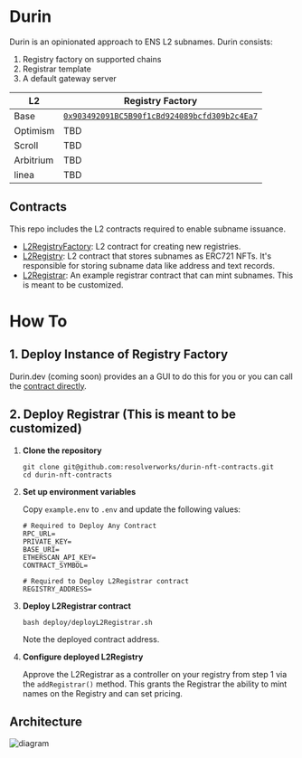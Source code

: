 # Durin

Durin is an opinionated approach to ENS L2 subnames. Durin consists:

1. Registry factory on supported chains
2. Registrar template
3. A default gateway server

| L2        | Registry Factory                                                                                                        |
| --------- | ----------------------------------------------------------------------------------------------------------------------- |
| Base      | [`0x903492091BC5B90f1cBd924089bcfd309b2c4Ea7`](https://basescan.org/address/0x903492091bc5b90f1cbd924089bcfd309b2c4ea7) |
| Optimism  | TBD                                                                                                                     |
| Scroll    | TBD                                                                                                                     |
| Arbitrium | TBD                                                                                                                     |
| linea     | TBD                                                                                                                     |

## Contracts

This repo includes the L2 contracts required to enable subname issuance.

- [L2RegistryFactory](./src/L2RegistryFactory.sol): L2 contract for creating new registries.
- [L2Registry](./src/L2Registry.sol): L2 contract that stores subnames as ERC721 NFTs.
  It's responsible for storing subname data like address and text records.
- [L2Registrar](./src/L2Registrar.sol): An example registrar contract that can mint subnames. This is meant to be customized.

# How To

## 1. Deploy Instance of Registry Factory

Durin.dev (coming soon) provides an a GUI to do this for you or you can call the [contract directly](https://basescan.org/address/0x903492091bc5b90f1cbd924089bcfd309b2c4ea7#writeContract).

## 2. Deploy Registrar (This is meant to be customized)

1. **Clone the repository**

   ```shell
   git clone git@github.com:resolverworks/durin-nft-contracts.git
   cd durin-nft-contracts
   ```

2. **Set up environment variables**

   Copy `example.env` to `.env` and update the following values:

   ```env
   # Required to Deploy Any Contract
   RPC_URL=
   PRIVATE_KEY=
   BASE_URI=
   ETHERSCAN_API_KEY=
   CONTRACT_SYMBOL=

   # Required to Deploy L2Registrar contract
   REGISTRY_ADDRESS=
   ```

3. **Deploy L2Registrar contract**

   ```shell
   bash deploy/deployL2Registrar.sh
   ```

   Note the deployed contract address.

4. **Configure deployed L2Registry**

   Approve the L2Registrar as a controller on your registry from step 1 via the `addRegistrar()` method. This grants the Registrar the ability to mint names on the Registry and can set pricing.

## Architecture

![diagram](https://github.com/user-attachments/assets/0ce15738-8689-4177-9efb-8bbc05d7404a)
